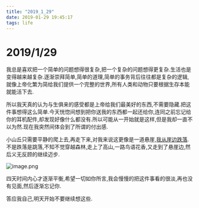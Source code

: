 ```yaml
---
title: "2019_1_29"
date: 2019-01-29 19:45:17
tags: life
---
```


# 2019/1/29

我总是喜欢把一个简单的问题想得很复杂,把一个复杂的问题想得更复杂.生活也是变得越来越复杂.逐渐崇拜简单,简单的道理,简单的事务背后往往都是复杂的逻辑,就像上帝化繁为简给我们提供一个完整的世界,所有人类和动物只要根据生存本能就能活下去.

<!-- more -->

所以我天真的认为与生俱来的感受都是上帝给我们最美好的东西,不需要隐藏.把这件事想得这么简单.今天恍惚间想到把你送我的东西都一起还给你,连同之前忘记给你的耳机配件,却发现好像什么都没有.所以可能从一开始就是这样,但是我却一直不以为然.现在我突然间体会到了所谓的付出感.

小山丘只需要平静的爬上去,再走下来,对我来说这更像是一道悬崖,[我从崖边跌落](http://url.cn/5WV3rRN).不是跌落是跳落,不知不觉穿越森林,走上了高山,一路鸟语花香,又走到了悬崖边,然后义无反顾的继续迈步.

![image.png](https://www.tuchuang001.com/images/2019/01/29/image.png)

四天时间内心才逐渐平衡,希望一切如你所言,我会慢慢的把这件事看的很淡,再也没有见面,然后逐渐忘记你.

答应我自己,明天开始不要继续想这些.

